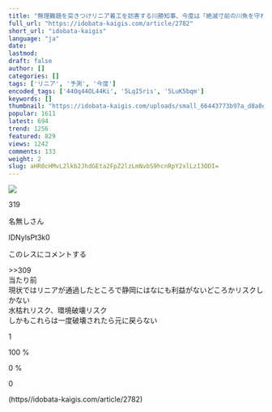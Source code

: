 ```yaml
---
title: "無理難題を突きつけリニア着工を妨害する川勝知事、今度は「絶滅寸前の川魚を守れ」「生態系への影響をすべて予測しろ」と難癖"
full_url: "https://idobata-kaigis.com/article/2782"
short_url: "idobata-kaigis"
language: "ja"
date: 
lastmod: 
draft: false
author: []
categories: []
tags: ['リニア', '予測', '今度']
encoded_tags: ['44Oq44OL44Ki', '5LqI5ris', '5LuK5bqm']
keywords: []
thumbnail: "https://idobata-kaigis.com/uploads/small_66443773b97a_d8a8e22d09.jpg"
popular: 1611
latest: 694
trend: 1256
featured: 829
views: 1242
comments: 133
weight: 2
slug: aHR0cHMvL2lkb2JhdGEta2FpZ2lzLmNvbS9hcnRpY2xlLzI3ODI=
---
```


![](https://idobata-kaigis.com/uploads/small_66443773b97a_d8a8e22d09.jpg)

<div><p class='text-pink-100 text-sm'><p class='mr-2'>319</p><p class='mr-2'>名無しさん</p><p class='hidden xlinline-block'>IDNylsPt3k0</p></p><p class='flex items-center text-gray-400'><p class='text-xs mdtext-sm hovercursor-pointer'>このレスにコメントする</p></p><p class='px-2 lgpx-8'><p class='tracking-wide break-all text-blue-500 text-base lgtext-lg'>>>309<br>当たり前<br>現状ではリニアが通過したところで静岡にはなにも利益がないどころかリスクしかない<br>水枯れリスク、環境破壊リスク<br>しかもこれらは一度破壊されたら元に戻らない</p></p><p class='flex items-center mr-2 hovercursor-pointer'><p class='pl-1 text-sm mdtext-base'>1</p></p><p class=' w-full h-full bg-gray-200 absolute '></p><p class='text-white text-xs text-center'>100 %</p><p class='text-white text-xs text-center'>0 %</p><p class='flex items-center mr-2 hovercursor-pointer'><p class='pl-1 text-sm mdtext-base'>0</p></p></div>

(https//idobata-kaigis.com/article/2782)
